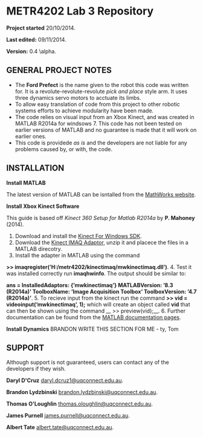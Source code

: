 METR4202 Lab 3 Repository
=========================
 __Project started__ 20/10/2014.
 
 __Last edited:__  09/11/2014.

__Version:__  0.4 \alpha.
 
GENERAL PROJECT NOTES
-----------
- The __Ford Prefect__ is the name given to the robot this code was written for.  It is a revolute-revolute-revolute *pick and    place* style arm.  It uses three dynamics servo motors to acctuate its limbs.
- To allow easy translation of code from this project to other robotic systems efforts to achieve modularity have been made.
- The code relies on visual input from an Xbox Kinect, and was created in MATLAB R2014a for windsows 7.  This code has not been tested on earlier versions of MATLAB and no guarantee is made that it will work on earlier ones.
- This code is providede *as is* and the developers are not liable for any problems caused by, or with, the code.

INSTALLATION
-----------
__Install MATLAB__

The latest version of MATLAB can be isntalled from the [MathWorks website](http://www.mathworks.com.au/products/matlab/ "MathWorks products page").

__Install Xbox Kinect Software__

This guide is based off *Kinect 360 Setup for Matlab R2014a* by __P. Mahoney__ (2014).

1. Download and install the [Kinect For Windows SDK](http://www.microsoft.com/en-au/download/details.aspx?id=40278 "Kinect for Windows SDK").
2. Download the [Kinect IMAQ Adaptor](http://robotics.itee.uq.edu.au/~metr4202/kinect/kinectimaq.zip "Kinect IMAQ Adaptor"), unzip it and placece the files in a MATLAB direcotry.
3. Install the adapter in MATLAB using the command

__>> imaqregister(’H:/metr4202/kinectimaq/mwkinectimaq.dll’)__.
4. Test it was installed correctly run __imaqhwinfo__.  The output should be similar to:

__ans = InstalledAdaptors: {’mwkinectimaq’} MATLABVersion: ’8.3 (R2014a)’ ToolboxName: ’Image Acquisition Toolbox’ ToolboxVersion: ’4.7 (R2014a)’__.
5. To recieve input from the kinect run the command __>> vid = videoinput(’mwkinectimaq’, 1);__ which will create an object called __vid__ that can then be shown using the command __ >> preview(vid);__.
6. Further documentation can be found from the [MATLAB documentation pages](http://www.mathworks.com.au/help/imaq/examples/using-the-kinect-r-for-windows-r-from-image-acquisition-toolbox-tm.html "Kinect for Windows documentation and examples").

__Install Dynamics__
BRANDON WRITE THIS SECTION FOR ME - ty, Tom

SUPPORT
-----------
Although support is not guaranteed, users can contact any of the developers if they wish.

__Daryl D'Cruz__ daryl.dcruz1@uqconnect.edu.au.

__Brandon Lydzbinski__ brandon.lydzbinski@uqconnect.edu.au.

__Thomas O'Loughlin__ thomas.oloughlin@uqconnect.edu.au.

__James Purnell__  james.purnell@uqconnect.edu.au.

__Albert Tate__ albert.tate@uqconnect.edu.au.


